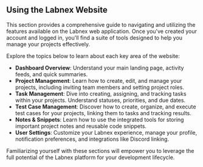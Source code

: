 ## Using the Labnex Website

This section provides a comprehensive guide to navigating and utilizing the features available on the Labnex web application. Once you've created your account and logged in, you'll find a suite of tools designed to help you manage your projects effectively.

Explore the topics below to learn about each key area of the website:

*   **Dashboard Overview**: Understand your main landing page, activity feeds, and quick summaries.
*   **Project Management**: Learn how to create, edit, and manage your projects, including inviting team members and setting project roles.
*   **Task Management**: Dive into creating, assigning, and tracking tasks within your projects. Understand statuses, priorities, and due dates.
*   **Test Case Management**: Discover how to create, organize, and execute test cases for your projects, linking them to tasks and tracking results.
*   **Notes & Snippets**: Learn how to use the integrated tools for storing important project notes and reusable code snippets.
*   **User Settings**: Customize your Labnex experience, manage your profile, notification preferences, and integrations like Discord linking.

Familiarizing yourself with these sections will empower you to leverage the full potential of the Labnex platform for your development lifecycle. 